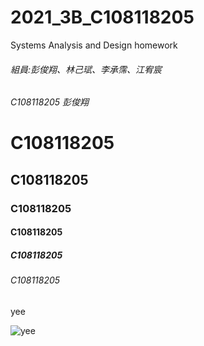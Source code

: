 # 2021_3B_C108118205
Systems Analysis and Design homework

###### 組員:彭俊翔、林己珷、李承霈、江宥宸
###### C108118205 彭俊翔
# C108118205 
## C108118205 
### C108118205 
#### C108118205 
##### C108118205 
###### C108118205 
yee

![yee](https://upload.wikimedia.org/wikipedia/zh/1/19/Yee_Oro.PNG)




